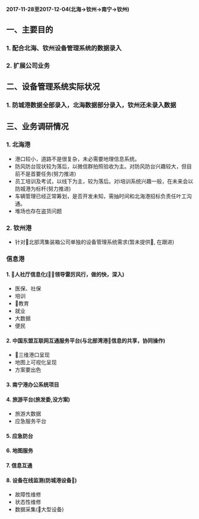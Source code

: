 #### 2017-11-28至2017-12-04(北海->钦州->南宁->钦州)

## 一、主要目的

### 1. 配合北海、钦州设备管理系统的数据录入

### 2. 扩展公司业务

## 二、设备管理系统实际状况

### 1. 防城港数据全部录入，北海数据部分录入，钦州还未录入数据

## 三、业务调研情况

### 1. 北海港

* 港口较小，道路不是很复杂，未必需要地理信息系统。
* 防风防台现状较为落后，以微信群拍照验收为主。对防风防台兴趣较大，但目前不是首要任务(努力推进)
* 员工培训及考试，以线下为主，较为落后。对i培训系统兴趣一般，在未来会以防城港为标杆(努力推进)
* 车辆管理已经正常筹划，是否开发未知，需抽时间和北海港招标负责任叶工沟通。
* 堆场也存在盗货问题

### 2. 钦州港

*  针对北部湾集装箱公司单独的设备管理系统需求(暂未提供, 在跟进)




### 信息港

#### 1. 人社厅信息化(领导雷厉风行，做的快，深入)
* 医保、社保
* 培训
* 教育
* 就业
* 大数据
* 便民

#### 2. 中国东盟互联网互通服务平台(与北部湾港信息的共享，协同操作)
* 三维港口呈现
* 地图上可视化呈现
* 方案要出色

#### 3. 南宁港办公系统项目

#### 4. 旅游平台(旅发委,没方案)
* 旅游大数据
* 应急服务平台

#### 5. 应急防台

#### 6. 地图服务

#### 7. 信息互通


#### 8. 设备在线监测(防城港设备)
* 故障性维修
* 状态性维修
* 数据采集(大型设备)

